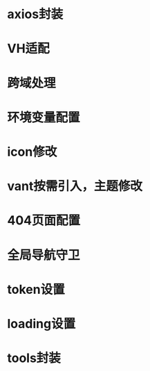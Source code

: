 # axios封装

# VH适配

# 跨域处理

# 环境变量配置
 
# icon修改

# vant按需引入，主题修改

# 404页面配置

# 全局导航守卫

# token设置

# loading设置

# tools封装

